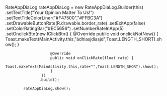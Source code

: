 RateAppDiaLog rateAppDiaLog = new RateAppDiaLog.Builder(this)
                   .setTextTitle("Your Opinion Matter To Us!")
                    .setTextTitleColorLiner("#F47500","#FFBC3A")
                    .setDrawableButtonRate(R.drawable.border_rate)
                    .setExitApp(false)
                    .setColorRatingBar("#EC5656")
                    .setNumberRateInApp(5)
                    .setOnclickBtn(new IClickBtn() {
                        @Override
                        public void onclickNotNow() {
                            Toast.makeText(MainActivity.this,"ádhiasjdiasjd",Toast.LENGTH_SHORT).show();
                        }

                        @Override
                        public void onClickRate(float rate) {
                            Toast.makeText(MainActivity.this,rate+"",Toast.LENGTH_SHORT).show();
                        }
                    })
                   .build();

            rateAppDiaLog.show();
